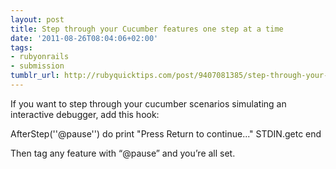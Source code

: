 ```yaml
---
layout: post
title: Step through your Cucumber features one step at a time
date: '2011-08-26T08:04:06+02:00'
tags:
- rubyonrails
- submission
tumblr_url: http://rubyquicktips.com/post/9407081385/step-through-your-cucumber-features-one-step-at-a
---
```

If you want to step through your cucumber scenarios simulating an interactive debugger, add this hook:


  AfterStep(''@pause'') do
  print "Press Return to continue..."
  STDIN.getc
end


Then tag any feature with “@pause” and you’re all set.
